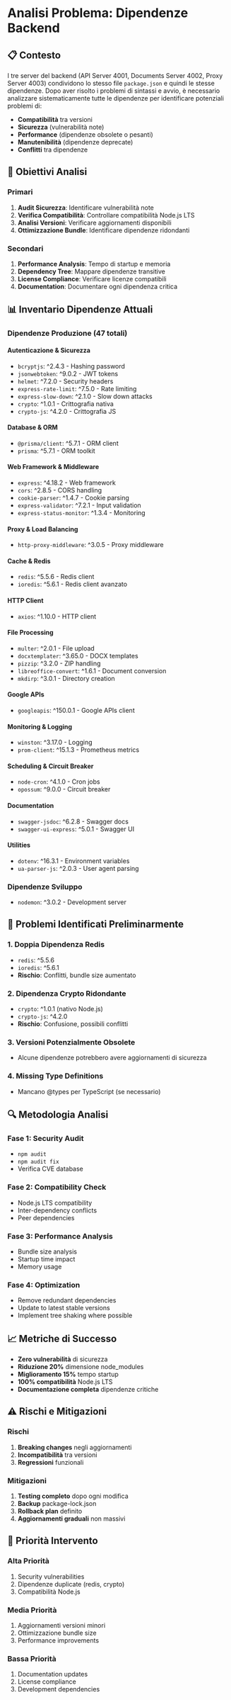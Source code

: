 # Analisi Problema: Dipendenze Backend

## 📋 Contesto

I tre server del backend (API Server 4001, Documents Server 4002, Proxy Server 4003) condividono lo stesso file `package.json` e quindi le stesse dipendenze. Dopo aver risolto i problemi di sintassi e avvio, è necessario analizzare sistematicamente tutte le dipendenze per identificare potenziali problemi di:

- **Compatibilità** tra versioni
- **Sicurezza** (vulnerabilità note)
- **Performance** (dipendenze obsolete o pesanti)
- **Manutenibilità** (dipendenze deprecate)
- **Conflitti** tra dipendenze

## 🎯 Obiettivi Analisi

### Primari
1. **Audit Sicurezza**: Identificare vulnerabilità note
2. **Verifica Compatibilità**: Controllare compatibilità Node.js LTS
3. **Analisi Versioni**: Verificare aggiornamenti disponibili
4. **Ottimizzazione Bundle**: Identificare dipendenze ridondanti

### Secondari
1. **Performance Analysis**: Tempo di startup e memoria
2. **Dependency Tree**: Mappare dipendenze transitive
3. **License Compliance**: Verificare licenze compatibili
4. **Documentation**: Documentare ogni dipendenza critica

## 📊 Inventario Dipendenze Attuali

### Dipendenze Produzione (47 totali)

#### **Autenticazione & Sicurezza**
- `bcryptjs`: ^2.4.3 - Hashing password
- `jsonwebtoken`: ^9.0.2 - JWT tokens
- `helmet`: ^7.2.0 - Security headers
- `express-rate-limit`: ^7.5.0 - Rate limiting
- `express-slow-down`: ^2.1.0 - Slow down attacks
- `crypto`: ^1.0.1 - Crittografia nativa
- `crypto-js`: ^4.2.0 - Crittografia JS

#### **Database & ORM**
- `@prisma/client`: ^5.7.1 - ORM client
- `prisma`: ^5.7.1 - ORM toolkit

#### **Web Framework & Middleware**
- `express`: ^4.18.2 - Web framework
- `cors`: ^2.8.5 - CORS handling
- `cookie-parser`: ^1.4.7 - Cookie parsing
- `express-validator`: ^7.2.1 - Input validation
- `express-status-monitor`: ^1.3.4 - Monitoring

#### **Proxy & Load Balancing**
- `http-proxy-middleware`: ^3.0.5 - Proxy middleware

#### **Cache & Redis**
- `redis`: ^5.5.6 - Redis client
- `ioredis`: ^5.6.1 - Redis client avanzato

#### **HTTP Client**
- `axios`: ^1.10.0 - HTTP client

#### **File Processing**
- `multer`: ^2.0.1 - File upload
- `docxtemplater`: ^3.65.0 - DOCX templates
- `pizzip`: ^3.2.0 - ZIP handling
- `libreoffice-convert`: ^1.6.1 - Document conversion
- `mkdirp`: ^3.0.1 - Directory creation

#### **Google APIs**
- `googleapis`: ^150.0.1 - Google APIs client

#### **Monitoring & Logging**
- `winston`: ^3.17.0 - Logging
- `prom-client`: ^15.1.3 - Prometheus metrics

#### **Scheduling & Circuit Breaker**
- `node-cron`: ^4.1.0 - Cron jobs
- `opossum`: ^9.0.0 - Circuit breaker

#### **Documentation**
- `swagger-jsdoc`: ^6.2.8 - Swagger docs
- `swagger-ui-express`: ^5.0.1 - Swagger UI

#### **Utilities**
- `dotenv`: ^16.3.1 - Environment variables
- `ua-parser-js`: ^2.0.3 - User agent parsing

### Dipendenze Sviluppo
- `nodemon`: ^3.0.2 - Development server

## 🚨 Problemi Identificati Preliminarmente

### 1. **Doppia Dipendenza Redis**
- `redis`: ^5.5.6
- `ioredis`: ^5.6.1
- **Rischio**: Conflitti, bundle size aumentato

### 2. **Dipendenza Crypto Ridondante**
- `crypto`: ^1.0.1 (nativo Node.js)
- `crypto-js`: ^4.2.0
- **Rischio**: Confusione, possibili conflitti

### 3. **Versioni Potenzialmente Obsolete**
- Alcune dipendenze potrebbero avere aggiornamenti di sicurezza

### 4. **Missing Type Definitions**
- Mancano @types per TypeScript (se necessario)

## 🔍 Metodologia Analisi

### Fase 1: Security Audit
- `npm audit`
- `npm audit fix`
- Verifica CVE database

### Fase 2: Compatibility Check
- Node.js LTS compatibility
- Inter-dependency conflicts
- Peer dependencies

### Fase 3: Performance Analysis
- Bundle size analysis
- Startup time impact
- Memory usage

### Fase 4: Optimization
- Remove redundant dependencies
- Update to latest stable versions
- Implement tree shaking where possible

## 📈 Metriche di Successo

- **Zero vulnerabilità** di sicurezza
- **Riduzione 20%** dimensione node_modules
- **Miglioramento 15%** tempo startup
- **100% compatibilità** Node.js LTS
- **Documentazione completa** dipendenze critiche

## ⚠️ Rischi e Mitigazioni

### Rischi
1. **Breaking changes** negli aggiornamenti
2. **Incompatibilità** tra versioni
3. **Regressioni** funzionali

### Mitigazioni
1. **Testing completo** dopo ogni modifica
2. **Backup** package-lock.json
3. **Rollback plan** definito
4. **Aggiornamenti graduali** non massivi

## 🎯 Priorità Intervento

### Alta Priorità
1. Security vulnerabilities
2. Dipendenze duplicate (redis, crypto)
3. Compatibilità Node.js

### Media Priorità
1. Aggiornamenti versioni minori
2. Ottimizzazione bundle size
3. Performance improvements

### Bassa Priorità
1. Documentation updates
2. License compliance
3. Development dependencies